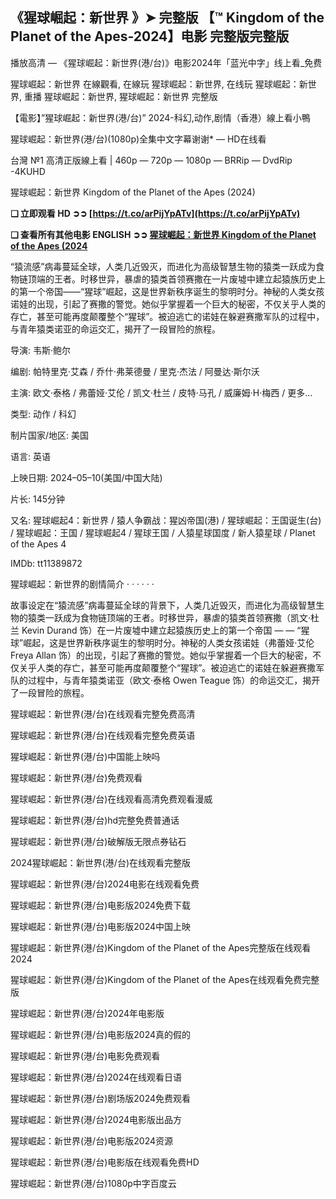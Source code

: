 ## 《猩球崛起：新世界 》➤ 完整版 【™ Kingdom of the Planet of the Apes-2024】电影 完整版完整版

播放高清 — 《猩球崛起：新世界(港/台)》电影2024年「蓝光中字」线上看_免费

猩球崛起：新世界 在線觀看, 在線玩 猩球崛起：新世界, 在线玩 猩球崛起：新世界, 重播 猩球崛起：新世界, 猩球崛起：新世界 完整版

【電影】”猩球崛起：新世界(港/台)” 2024-科幻,动作,剧情（香港）線上看小鴨

猩球崛起：新世界(港/台)(1080p)全集中文字幕谢谢* — HD在线看

台灣 №1 高清正版線上看 | 460p — 720p — 1080p — BRRip — DvdRip -4KUHD

猩球崛起：新世界 Kingdom of the Planet of the Apes (2024)

**❑ 立即观看 HD ➲➲ [https://t.co/arPijYpATv](https://t.co/arPijYpATv)**

**❑ 查看所有其他电影 ENGLISH ➲➲ [猩球崛起：新世界 Kingdom of the Planet of the Apes (2024](https://playhdmovie.co/en/movie/653346/kingdom-of-the-planet-of-the-apes)**

“猿流感”病毒蔓延全球，人类几近毁灭，而进化为高级智慧生物的猿类一跃成为食物链顶端的王者。时移世异，暴虐的猿类首领赛撒在一片废墟中建立起猿族历史上的第一个帝国——“猩球”崛起，这是世界新秩序诞生的黎明时分。神秘的人类女孩诺娃的出现，引起了赛撒的警觉。她似乎掌握着一个巨大的秘密，不仅关乎人类的存亡，甚至可能再度颠覆整个“猩球”。被迫逃亡的诺娃在躲避赛撒军队的过程中，与青年猿类诺亚的命运交汇，揭开了一段冒险的旅程。

导演: 韦斯·鲍尔

编剧: 帕特里克·艾森 / 乔什·弗莱德曼 / 里克·杰法 / 阿曼达·斯尔沃

主演: 欧文·泰格 / 弗蕾娅·艾伦 / 凯文·杜兰 / 皮特·马孔 / 威廉姆·H·梅西 / 更多…

类型: 动作 / 科幻

制片国家/地区: 美国

语言: 英语

上映日期: 2024–05–10(美国/中国大陆)

片长: 145分钟

又名: 猩球崛起4：新世界 / 猿人争霸战：猩凶帝国(港) / 猩球崛起：王国诞生(台) / 猩球崛起：王国 / 猩球崛起4 / 猩球王国 / 人猿星球国度 / 新人猿星球 / Planet of the Apes 4

IMDb: tt11389872

猩球崛起：新世界的剧情简介 · · · · · ·

故事设定在“猿流感”病毒蔓延全球的背景下，人类几近毁灭，而进化为高级智慧生物的猿类一跃成为食物链顶端的王者。时移世异，暴虐的猿类首领赛撒（凯文·杜兰 Kevin Durand 饰）在一片废墟中建立起猿族历史上的第一个帝国 — — “猩球”崛起，这是世界新秩序诞生的黎明时分。神秘的人类女孩诺娃（弗蕾娅·艾伦 Freya Allan 饰）的出现，引起了赛撒的警觉。她似乎掌握着一个巨大的秘密，不仅关乎人类的存亡，甚至可能再度颠覆整个“猩球”。被迫逃亡的诺娃在躲避赛撒军队的过程中，与青年猿类诺亚（欧文·泰格 Owen Teague 饰）的命运交汇，揭开了一段冒险的旅程。



猩球崛起：新世界(港/台)在线观看完整免费高清



猩球崛起：新世界(港/台)在线观看完整免费英语



猩球崛起：新世界(港/台)中国能上映吗



猩球崛起：新世界(港/台)免费观看



猩球崛起：新世界(港/台)在线观看高清免费观看漫威



猩球崛起：新世界(港/台)hd完整免费普通话



猩球崛起：新世界(港/台)破解版无限点券钻石



2024猩球崛起：新世界(港/台)在线观看完整版



猩球崛起：新世界(港/台)2024电影在线观看免费



猩球崛起：新世界(港/台)电影版2024免费下载



猩球崛起：新世界(港/台)电影版2024中国上映



猩球崛起：新世界(港/台)Kingdom of the Planet of the Apes完整版在线观看2024



猩球崛起：新世界(港/台)Kingdom of the Planet of the Apes在线观看免费完整版



猩球崛起：新世界(港/台)2024年电影版



猩球崛起：新世界(港/台)电影版2024真的假的



猩球崛起：新世界(港/台)电影免费观看



猩球崛起：新世界(港/台)2024在线观看日语

猩球崛起：新世界(港/台)剧场版2024免费观看

猩球崛起：新世界(港/台)2024电影版出品方

猩球崛起：新世界(港/台)电影版2024资源

猩球崛起：新世界(港/台)电影版在线观看免费HD

猩球崛起：新世界(港/台)1080p中字百度云
